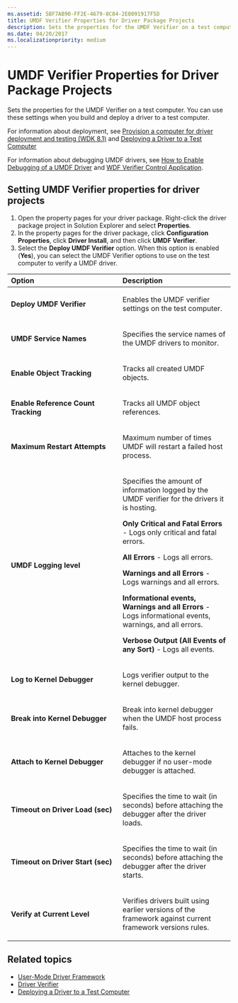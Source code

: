 ```yaml
---
ms.assetid: 5BF7AB90-FF2E-4679-8C84-2E8091917F5D
title: UMDF Verifier Properties for Driver Package Projects
description: Sets the properties for the UMDF Verifier on a test computer. You can use these settings when you build and deploy a driver to a test computer.
ms.date: 04/20/2017
ms.localizationpriority: medium
---
```


# UMDF Verifier Properties for Driver Package Projects

Sets the properties for the UMDF Verifier on a test computer. You can use these settings when you build and deploy a driver to a test computer.

For information about deployment, see [Provision a computer for driver deployment and testing (WDK 8.1)](../gettingstarted/provision-a-target-computer-wdk-8-1.md) and [Deploying a Driver to a Test Computer](deploying-a-driver-to-a-test-computer.md)

For information about debugging UMDF drivers, see [How to Enable Debugging of a UMDF Driver](../wdf/enabling-a-debugger.md) and [WDF Verifier Control Application](../devtest/wdf-verifier-control-application.md).

## <span id="Setting_UMDF_Verifier_properties_for_driver_projects"></span><span id="setting_umdf_verifier_properties_for_driver_projects"></span><span id="SETTING_UMDF_VERIFIER_PROPERTIES_FOR_DRIVER_PROJECTS"></span>Setting UMDF Verifier properties for driver projects


1.  Open the property pages for your driver package. Right-click the driver package project in Solution Explorer and select **Properties**.
2.  In the property pages for the driver package, click **Configuration Properties**, click **Driver Install**, and then click **UMDF Verifier**.
3.  Select the **Deploy UMDF Verifier** option. When this option is enabled (**Yes**), you can select the UMDF Verifier options to use on the test computer to verify a UMDF driver.

<table>
<colgroup>
<col width="50%" />
<col width="50%" />
</colgroup>
<thead>
<tr class="header">
<th align="left">Option</th>
<th align="left">Description</th>
</tr>
</thead>
<tbody>
<tr class="odd">
<td align="left"><p><span id="_Deploy_UMDF_Verifier"></span><span id="_deploy_umdf_verifier"></span><span id="_DEPLOY_UMDF_VERIFIER"></span> <strong>Deploy UMDF Verifier</strong></p></td>
<td align="left"><p>Enables the UMDF verifier settings on the test computer.</p></td>
</tr>
<tr class="even">
<td align="left"><p><span id="UMDF_Service_Names"></span><span id="umdf_service_names"></span><span id="UMDF_SERVICE_NAMES"></span><strong>UMDF Service Names</strong></p></td>
<td align="left"><p>Specifies the service names of the UMDF drivers to monitor.</p></td>
</tr>
<tr class="odd">
<td align="left"><p><span id="Enable_Object_Tracking"></span><span id="enable_object_tracking"></span><span id="ENABLE_OBJECT_TRACKING"></span><strong>Enable Object Tracking</strong></p></td>
<td align="left"><p>Tracks all created UMDF objects.</p></td>
</tr>
<tr class="even">
<td align="left"><p><span id="Enable_Reference_Count_Tracking"></span><span id="enable_reference_count_tracking"></span><span id="ENABLE_REFERENCE_COUNT_TRACKING"></span><strong>Enable Reference Count Tracking</strong></p></td>
<td align="left"><p>Tracks all UMDF object references.</p></td>
</tr>
<tr class="odd">
<td align="left"><p><span id="Maximum_Restart_Attempts"></span><span id="maximum_restart_attempts"></span><span id="MAXIMUM_RESTART_ATTEMPTS"></span><strong>Maximum Restart Attempts</strong></p></td>
<td align="left"><p>Maximum number of times UMDF will restart a failed host process.</p></td>
</tr>
<tr class="even">
<td align="left"><p><span id="UMDF_Logging_level"></span><span id="umdf_logging_level"></span><span id="UMDF_LOGGING_LEVEL"></span><strong>UMDF Logging level</strong></p></td>
<td align="left"><p>Specifies the amount of information logged by the UMDF verifier for the drivers it is hosting.</p>
<p><strong>Only Critical and Fatal Errors</strong> - Logs only critical and fatal errors.</p>
<p><strong>All Errors</strong> - Logs all errors.</p>
<p><strong>Warnings and all Errors</strong> - Logs warnings and all errors.</p>
<p><strong>Informational events, Warnings and all Errors</strong> - Logs informational events, warnings, and all errors.</p>
<p><strong>Verbose Output (All Events of any Sort)</strong> - Logs all events.</p></td>
</tr>
<tr class="odd">
<td align="left"><p><span id="Log_to_Kernel_Debugger"></span><span id="log_to_kernel_debugger"></span><span id="LOG_TO_KERNEL_DEBUGGER"></span><strong>Log to Kernel Debugger</strong></p></td>
<td align="left"><p>Logs verifier output to the kernel debugger.</p></td>
</tr>
<tr class="even">
<td align="left"><p><span id="Break_into_Kernel_Debugger"></span><span id="break_into_kernel_debugger"></span><span id="BREAK_INTO_KERNEL_DEBUGGER"></span><strong>Break into Kernel Debugger</strong></p></td>
<td align="left"><p>Break into kernel debugger when the UMDF host process fails.</p></td>
</tr>
<tr class="odd">
<td align="left"><p><span id="Attach_to_Kernel_Debugger"></span><span id="attach_to_kernel_debugger"></span><span id="ATTACH_TO_KERNEL_DEBUGGER"></span><strong>Attach to Kernel Debugger</strong></p></td>
<td align="left"><p>Attaches to the kernel debugger if no user-mode debugger is attached.</p></td>
</tr>
<tr class="even">
<td align="left"><p><span id="Timeout_on_Driver_Load__sec_"></span><span id="timeout_on_driver_load__sec_"></span><span id="TIMEOUT_ON_DRIVER_LOAD__SEC_"></span><strong>Timeout on Driver Load (sec)</strong></p></td>
<td align="left"><p>Specifies the time to wait (in seconds) before attaching the debugger after the driver loads.</p></td>
</tr>
<tr class="odd">
<td align="left"><p><span id="Timeout_on_Driver_Start__sec_"></span><span id="timeout_on_driver_start__sec_"></span><span id="TIMEOUT_ON_DRIVER_START__SEC_"></span><strong>Timeout on Driver Start (sec)</strong></p></td>
<td align="left"><p>Specifies the time to wait (in seconds) before attaching the debugger after the driver starts.</p></td>
</tr>
<tr class="even">
<td align="left"><p><span id="Verify_at_Current_Level"></span><span id="verify_at_current_level"></span><span id="VERIFY_AT_CURRENT_LEVEL"></span><strong>Verify at Current Level</strong></p></td>
<td align="left"><p>Verifies drivers built using earlier versions of the framework against current framework versions rules.</p></td>
</tr>
</tbody>
</table>

 

## <span id="related_topics"></span>Related topics


* [User-Mode Driver Framework](../wdf/index.md)
* [Driver Verifier](../devtest/driver-verifier.md)
* [Deploying a Driver to a Test Computer](deploying-a-driver-to-a-test-computer.md)
 

